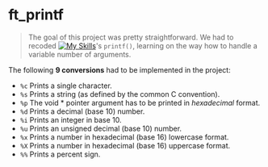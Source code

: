 # ft_printf

> The goal of this project was pretty straightforward. We had to recoded [![My Skills](https://skillicons.dev/icons?i=c)](https://skillicons.dev)'s `printf()`, learning on the way how to handle a variable number of arguments.

The following **9 conversions** had to be implemented in the project:<br>
* `%c` Prints a single character.<br>
* `%s` Prints a string (as defined by the common C convention).<br>
* `%p` The void * pointer argument has to be printed in *hexadecimal* format.<br>
* `%d` Prints a decimal (base 10) number.<br>
* `%i` Prints an integer in base 10.<br>
* `%u` Prints an unsigned decimal (base 10) number.<br>
* `%x` Prints a number in hexadecimal (base 16) lowercase format.<br>
* `%X` Prints a number in hexadecimal (base 16) uppercase format.<br>
* `%%` Prints a percent sign.<br>


